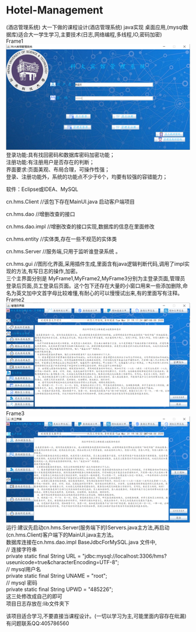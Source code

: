 # Hotel-Management

(酒店管理系统)
大一下做的课程设计(酒店管理系统) java实现 桌面应用,(mysql数据库)适合大一学生学习,主要技术(日志,网络编程,多线程,IO,密码加密)  
Frame1  
![Alt text](https://github.com/Todcsw/Hotel-Management/blob/master/KDHMS/Image/MyFrame1.png)
登录功能:具有找回密码和数据库密码加密功能；  
注册功能:有注册用户是否存在的判断；  
界面要求:页面美观、布局合理，可操作性强；  
登录、注册功能外，系统的功能点不少于6个，均要有较强的容错能力；  

软件：Eclipse或IDEA、MySQL

cn.hms.Client   //该包下存在MainUI.java 启动客户端项目 

cn.hms.dao      //增删改查的接口
 
cn.hms.dao.impl //增删改查的接口实现,数据库的信息在里面修改

cn.hms.entity   //实体类,存在一些不规范的实体类

cn.hms.Server   //服务端,只用于监听谁登录系统 。

cn.hms.gui      //图形化界面,采用插件生成,里面含有java逻辑判断代码,调用了impl实现的方法,有写日志的操作,加密。  
三个主界面分别是 MyFrame1,MyFrame2,MyFrame3分别为主登录页面,管理员登录后页面,员工登录后页面。这个包下还存在大量的小窗口用来一些添加删除,命名为英文加中文首字母比较难懂,有耐心的可以慢慢试出来,有的里面写有注释。  
Frame2  
![Alt text](https://github.com/Todcsw/Hotel-Management/blob/master/KDHMS/Image/MyFrame2.png)
Frame3  
![Alt text](https://github.com/Todcsw/Hotel-Management/blob/master/KDHMS/Image/MyFrame3.png)
运行:建议先启动cn.hms.Server(服务端下的)Servers.java主方法,再启动(cn.hms.Client)客户端下的MainUI.java主方法。  
数据库连接在cn.hms.dao.impl BaseJdbcForMySQL.java 文件中,  
	// 连接字符串  
	private static final String URL = "jdbc:mysql://localhost:3306/hms?useunicode=true&characterEncoding=UTF-8";  
	// mysql用户名  
	private static final String UNAME = "root";  
	// mysql 密码  
	private static final String UPWD = "485226";  
  这三处修改成自己的即可  
  项目日志存放在:lib文件夹下  

该项目适合学习,不要直接当课程设计。(一切以学习为主,可能里面内容存在纰漏)  
有问题联系QQ:405786560  
